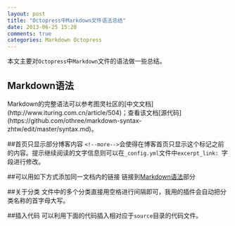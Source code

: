 ```yaml
---
layout: post
title: "Octopress中Markdown文件语法总结"
date: 2013-06-25 15:20
comments: true
categories: Markdown Octopress
---
```

本文主要对`Octopress`中`Markdown`文件的语法做一些总结。
<!--more-->

<h2 id="first">Markdown语法</h2>
Markdown的完整语法可以参考图灵社区的[中文文档](http://www.ituring.com.cn/article/504)；查看该文档[源代码](https://github.com/othree/markdown-syntax-zhtw/edit/master/syntax.md)。

##首页只显示部分博客内容
`<!--more-->`会使得在博客首页只显示这个标记之前的内容。提示继续阅读的文字信息则可以在`_config.yml`文件中`excerpt_link: `字段进行修改。

##可以用如下方式添加同一文档内的链接
链接到[Markdown语法](#first)部分

##关于分类
文件中的多个分类直接用空格进行间隔即可，我用的插件会自动把分类名称的首字母大写。

##插入代码
可以利用下面的代码插入相对应于`source`目录的代码文件。

<!--

{% codeblock bash.sh lang:bash %} 
	 {% render_partial sample-language/shell/bash.sh %}
{% endcodeblock %}
-->
